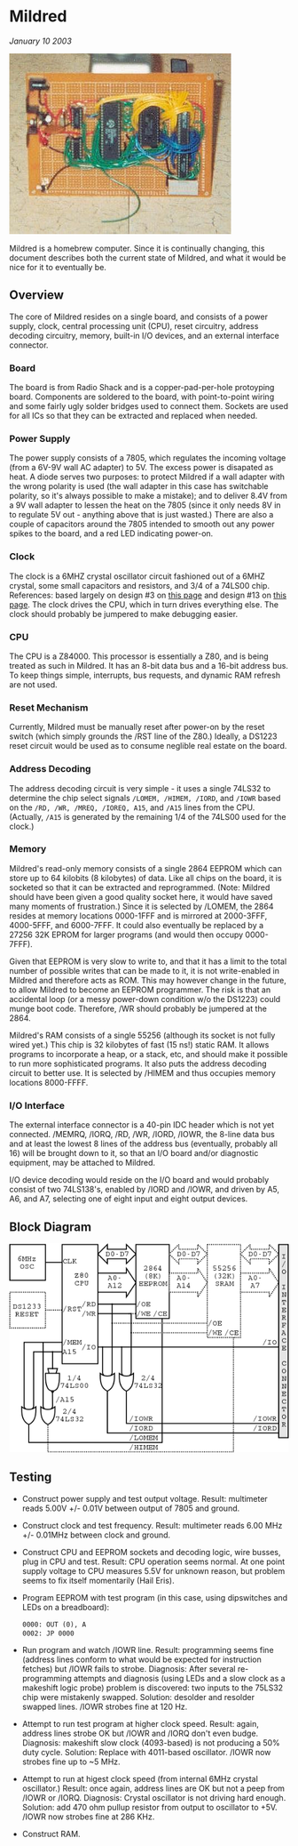 Mildred
=======

*January 10 2003*

![Photo of Mildred](doc/mildred_photo.jpg)

Mildred is a homebrew computer. Since it is continually changing, this
document describes both the current state of Mildred, and what it would
be nice for it to eventually be.

Overview
--------

The core of Mildred resides on a single board, and consists of a power
supply, clock, central processing unit (CPU), reset circuitry, address
decoding circuitry, memory, built-in I/O devices, and an external
interface connector.

### Board

The board is from Radio Shack and is a copper-pad-per-hole protoyping
board. Components are soldered to the board, with point-to-point wiring
and some fairly ugly solder bridges used to connect them. Sockets are
used for all ICs so that they can be extracted and replaced when needed.

### Power Supply

The power supply consists of a 7805, which regulates the incoming
voltage (from a 6V-9V wall AC adapter) to 5V. The excess power is
disapated as heat. A diode serves two purposes: to protect Mildred if a
wall adapter with the wrong polarity is used (the wall adapter in this
case has switchable polarity, so it's always possible to make a
mistake); and to deliver 8.4V from a 9V wall adapter to lessen the heat
on the 7805 (since it only needs 8V in to regulate 5V out - anything
above that is just wasted.) There are also a couple of capacitors around
the 7805 intended to smooth out any power spikes to the board, and a red
LED indicating power-on.

### Clock

The clock is a 6MHZ crystal oscillator circuit fashioned out of a 6MHZ
crystal, some small capacitors and resistors, and 3/4 of a 74LS00 chip.
References: based largely on design \#3 on [this
page](http://www.z80.info/uexosc.htm) and design \#13 on [this
page](http://www.geocities.com/dsaproject/electronics/cook-book/cook_book_11_20.html).
The clock drives the CPU, which in turn drives everything else. The
clock should probably be jumpered to make debugging easier.

### CPU

The CPU is a Z84000. This processor is essentially a Z80, and is being
treated as such in Mildred. It has an 8-bit data bus and a 16-bit
address bus. To keep things simple, interrupts, bus requests, and
dynamic RAM refresh are not used.

### Reset Mechanism

Currently, Mildred must be manually reset after power-on by the reset
switch (which simply grounds the /RST line of the Z80.) Ideally, a
DS1223 reset circuit would be used as to consume neglible real estate on
the board.

### Address Decoding

The address decoding circuit is very simple - it uses a single 74LS32 to
determine the chip select signals `/LOMEM, /HIMEM, /IORD`, and `/IOWR`
based on the `/RD, /WR, /MREQ, /IOREQ, A15`, and `/A15` lines from the
CPU. (Actually, `/A15` is generated by the remaining 1/4 of the 74LS00
used for the clock.)

### Memory

Mildred's read-only memory consists of a single 2864 EEPROM which can
store up to 64 kilobits (8 kilobytes) of data. Like all chips on the
board, it is socketed so that it can be extracted and reprogrammed.
(Note: Mildred should have been given a good quality socket here, it
would have saved many moments of frustration.) Since it is selected by
/LOMEM, the 2864 resides at memory locations 0000-1FFF and is mirrored
at 2000-3FFF, 4000-5FFF, and 6000-7FFF. It could also eventually be
replaced by a 27256 32K EPROM for larger programs (and would then occupy
0000-7FFF).

Given that EEPROM is very slow to write to, and that it has a limit to
the total number of possible writes that can be made to it, it is not
write-enabled in Mildred and therefore acts as ROM. This may however
change in the future, to allow Mildred to become an EEPROM programmer.
The risk is that an accidental loop (or a messy power-down condition w/o
the DS1223) could munge boot code. Therefore, /WR should probably be
jumpered at the 2864.

Mildred's RAM consists of a single 55256 (although its socket is not
fully wired yet.) This chip is 32 kilobytes of fast (15 ns!) static RAM.
It allows programs to incorporate a heap, or a stack, etc, and should
make it possible to run more sophisticated programs. It also puts the
address decoding circuit to better use. It is selected by /HIMEM and
thus occupies memory locations 8000-FFFF.

### I/O Interface

The external interface connector is a 40-pin IDC header which is not yet
connected. /MEMRQ, /IORQ, /RD, /WR, /IORD, /IOWR, the 8-line data bus
and at least the lowest 8 lines of the address bus (eventually, probably
all 16) will be brought down to it, so that an I/O board and/or
diagnostic equipment, may be attached to Mildred.

I/O device decoding would reside on the I/O board and would probably
consist of two 74LS138's, enabled by /IORD and /IOWR, and driven by A5,
A6, and A7, selecting one of eight input and eight output devices.

Block Diagram
-------------

![Block Diagram of Mildred](doc/mildred.png)

Testing
-------

-   Construct power supply and test output voltage. Result: multimeter
    reads 5.00V +/- 0.01V between output of 7805 and ground.
-   Construct clock and test frequency. Result: multimeter reads 6.00
    MHz +/- 0.01MHz between clock and ground.
-   Construct CPU and EEPROM sockets and decoding logic, wire busses,
    plug in CPU and test. Result: CPU operation seems normal. At one
    point supply voltage to CPU measures 5.5V for unknown reason, but
    problem seems to fix itself momentarily (Hail Eris).
-   Program EEPROM with test program (in this case, using dipswitches
    and LEDs on a breadboard):

        0000: OUT (0), A
        0002: JP 0000

-   Run program and watch /IOWR line. Result: programming seems fine
    (address lines conform to what would be expected for
    instruction fetches) but /IOWR fails to strobe. Diagnosis: After
    several re-programming attempts and diagnosis (using LEDs and a slow
    clock as a makeshift logic probe) problem is discovered: two inputs
    to the 75LS32 chip were mistakenly swapped. Solution: desolder and
    resolder swapped lines. /IOWR strobes fine at 120 Hz.
-   Attempt to run test program at higher clock speed. Result: again,
    address lines strobe OK but /IOWR and /IORQ don't even budge.
    Diagnosis: makeshift slow clock (4093-based) is not producing a 50%
    duty cycle. Solution: Replace with 4011-based oscillator. /IOWR now
    strobes fine up to \~5 MHz.
-   Attempt to run at higest clock speed (from internal 6MHz
    crystal oscillator.) Result: once again, address lines are OK but
    not a peep from /IOWR or /IORQ. Diagnosis: Crystal oscillator is not
    driving hard enough. Solution: add 470 ohm pullup resistor from
    output to oscillator to +5V. /IOWR now strobes fine at 286 KHz.
-   Construct RAM.

